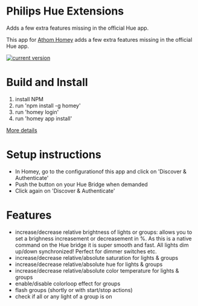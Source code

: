 # Philips Hue Extensions

Adds a few extra features missing in the official Hue app.

This app for [Athom Homey](https://homey.app/en-us/) adds a few extra features missing in the official Hue app.

[![current version](https://img.shields.io/badge/version-1.4.2-<COLOR>.svg)](https://shields.io/)

# Build and Install

1) install NPM
2) run 'npm install -g homey'
3) run 'homey login'
4) run 'homey app install'

[More details](https://developer.athom.com/docs/apps/tutorial-Getting%20Started.html)

# Setup instructions
 - In Homey, go to the configurationof this app and click on 'Discover & Authenticate'
 - Push the button on your Hue Bridge when demanded
 - Click again on 'Discover & Authenticate'

# Features
 - increase/decrease relative brightness of lights or groups: allows you to set a brighness increasement or decreasement in %. As this is a native command on the Hue bridge it is super smooth and fast. All lights dim up/down synchronized! Perfect for dimmer switches etc.
 - increase/decrease relative/absolute saturation for lights & groups
 - increase/decrease relative/absolute hue for lights & groups
 - increase/decrease relative/absolute color temperature for lights & groups
 - enable/disable colorloop effect for groups
 - flash groups (shortly or with start/stop actions)
 - check if all or any light of a group is on
